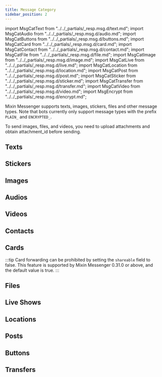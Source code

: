 ```yaml
---
title: Message Category
sidebar_position: 2
---
```


import MsgCatText from "../../_partials/_resp.msg.d/text.md";
import MsgCatAudio from "../../_partials/_resp.msg.d/audio.md";
import MsgCatButtons from "../../_partials/_resp.msg.d/buttons.md";
import MsgCatCard from "../../_partials/_resp.msg.d/card.md";
import MsgCatContact from "../../_partials/_resp.msg.d/contact.md";
import MsgCatFile from "../../_partials/_resp.msg.d/file.md";
import MsgCatImage from "../../_partials/_resp.msg.d/image.md";
import MsgCatLive from "../../_partials/_resp.msg.d/live.md";
import MsgCatLocation from "../../_partials/_resp.msg.d/location.md";
import MsgCatPost from "../../_partials/_resp.msg.d/post.md";
import MsgCatSticker from "../../_partials/_resp.msg.d/sticker.md";
import MsgCatTransfer from "../../_partials/_resp.msg.d/transfer.md";
import MsgCatVideo from "../../_partials/_resp.msg.d/video.md";
import MsgEncrypt from "../../_partials/_resp.msg.d/encrypt.md";

Mixin Messenger supports texts, images, stickers, files and other message types. Note that bots currently only support message types with the prefix `PLAIN_` and `ENCRYPTED_`.

To send images, files, and videos, you need to upload attachments and obtain attachment_id before sending.

## Texts

<MsgCatText />

## Stickers

<MsgCatSticker />

## Images

<MsgCatImage />

## Audios

<MsgCatAudio />

## Videos

<MsgCatVideo />

## Contacts

<MsgCatContact />

## Cards

<MsgCatCard />

:::tip
Card forwarding can be prohibited by setting the `shareable` field to false. This feature is supported by Mixin Messenger 0.31.0 or above, and the default value is true.
:::

## Files

<MsgCatFile />

## Live Shows

<MsgCatLive />

## Locations

<MsgCatLocation />

## Posts

<MsgCatPost />

## Buttons

<MsgCatButtons />

## Transfers

<MsgCatTransfer />

<MsgEncrypt />
